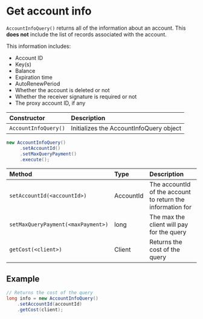 # Get account info

`AccountInfoQuery()` returns all of the information about an account. This **does not** include the list of records associated with the account.

This information includes:

* Account ID
* Key\(s\)
* Balance
* Expiration time
* AutoRenewPeriod
* Whether the account is deleted or not
* Whether the receiver signature is required or not
* The proxy account ID, if any

| Constructor | Description |
| :--- | :--- |
| `AccountInfoQuery()` | Initializes the AccountInfoQuery object |

```java
new AccountInfoQuery()
     .setAccountId()
     .setMaxQueryPayment()
     .execute();
```

| Method | Type | Description |
| :--- | :--- | :--- |
| `setAccountId(<accountId>)` | AccountId | The accountId of the account to return the information for |
| `setMaxQueryPayment(<maxPayment>)` | long | The max the client will pay for the query |
| `getCost(<client>)` | Client | Returns the cost of the query  |

## Example

```java
// Returns the cost of the query
long info = new AccountInfoQuery()
    .setAccountId(accountId)
    .getCost(client);

```

